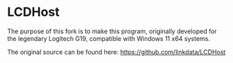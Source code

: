 # LCDHost

The purpose of this fork is to make this program, originally developed for the legendary Logitech G19, compatible with Windows 11 x64 systems.

The original source can be found here: https://github.com/linkdata/LCDHost
